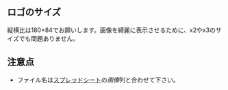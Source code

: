 ## ロゴのサイズ
縦横比は180×84でお願いします。画像を綺麗に表示させるために、x2やx3のサイズでも問題ありません。

## 注意点
- ファイル名は[スプレッドシート](https://docs.google.com/spreadsheets/d/1bSnbUztPDl3nhjQFbScjtTXpQtXOkqZE83NMilziHQs/edit#gid=505059394)の*画像*列と合わせて下さい。
